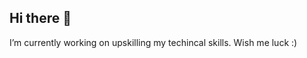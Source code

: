 ## Hi there 👋
I’m currently working on upskilling my techincal skills. Wish me luck :)

<!--
**arvindsarangi/arvindsarangi** is a ✨ _special_ ✨ repository because its `README.md` (this file) appears on your GitHub profile.

Here are some ideas to get you started:
🔭 
- 🌱 I’m currently learning ...
- 👯 I’m looking to collaborate on ...
- 🤔 I’m looking for help with ...
- 💬 Ask me about ...
- 📫 How to reach me: ...
- 😄 Pronouns: ...
- ⚡ Fun fact: ...
-->
